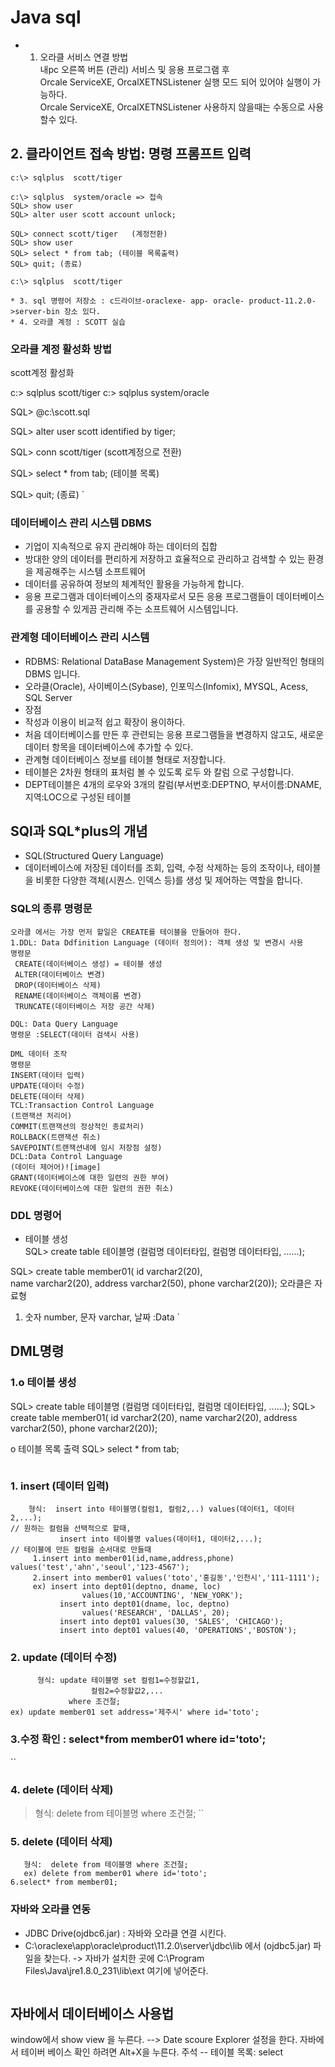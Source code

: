 # Java sql
* 1. 오라클 서비스 연결 방법   
  내pc 오른쪽 버튼 (관리) 서비스 및 응용 프로그램 후     
  Orcale ServiceXE, OrcalXETNSListener 실행 모드 되어 있어야 실행이 가능하다.   
  Orcale ServiceXE, OrcalXETNSListener 사용하지 않을때는 수동으로 사용할수 있다. 
## 2. 클라이언트 접속 방법: 명령 프롬프트 입력 
````````````````````````````````````````
c:\> sqlplus  scott/tiger 

c:\> sqlplus  system/oracle => 접속 
SQL> show user 
SQL> alter user scott account unlock;

SQL> connect scott/tiger   (계정전환)
SQL> show user
SQL> select * from tab; (테이블 목록출력)
SQL> quit; (종료)

c:\> sqlplus  scott/tiger

* 3. sql 명령어 저장소 : c드라이브-oraclexe- app- oracle- product-11.2.0->server-bin 장소 있다.
* 4. 오라클 계정 : SCOTT 실습 
```````````````````````````````````````````````````````
### 오라클 계정 활성화 방법 
scott계정 활성화

c:\> sqlplus scott/tiger
c:\> sqlplus system/oracle

SQL> @c:\scott.sql

SQL> alter user scott identified by tiger;

SQL> conn scott/tiger (scott계정으로 전환)

SQL> select * from tab; (테이블 목록)

SQL> quit; (종료)
`
### 데이터베이스 관리 시스템 DBMS
* 기업이 지속적으로 유지 관리해야 하는 데이터의 집합
* 방대한 양의 데이터를 편리하게 저장하고 효율적으로 관리하고 검색할 수 있는 환경을 제공해주는 시스템 소프트웨어
* 데이터를 공유하여 정보의 체계적인 활용을 가능하게 합니다.
* 응용 프로그램과 데이터베이스의 중재자로서 모든 응용 프로그램들이 데이터베이스를 공용할 수 있게끔 관리해 주는 소프트웨어 시스템입니다. 
### 관계형 데이터베이스 관리 시스템
* RDBMS: Relational DataBase Management System)은 가장 일반적인 형태의 DBMS 입니다.
* 오라클(Oracle), 사이베이스(Sybase), 인포믹스(Infomix), MYSQL, Acess, SQL Server
* 장점
* 작성과 이용이 비교적 쉽고 확장이 용이하다.
* 처음 데이터베이스를 만든 후 관련되는 응용 프로그램들을 변경하지 않고도, 새로운 데이터 항목을 데이터베이스에 추가할 수 있다.
* 관계형 데이터베이스 정보를 테이블 형태로 저장합니다.
* 테이블은 2차원 형태의 표처럼 볼 수 있도록 로두 와 칼럼 으로 구성합니다. 
* DEPT테이블은 4개의 로우와 3개의 칼럼(부서번호:DEPTNO, 부서이름:DNAME,지역:LOC으로 구성된 테이블 
## SQl과 SQL*plus의 개념
* SQL(Structured Query Language)
* 데이터베이스에 저장된 데이터를 조회, 입력, 수정 삭제하는 등의 조작이나, 테이블을 비롯한 다양한 객체(시퀀스. 인덱스 등)를 생성 및 제어하는 역할을 합니다. 
### SQL의 종류 명령문
`````````````````````````````````````````````````````````````````````
오라클 에서는 가장 먼저 할일은 CREATE를 테이블을 만들어야 한다. 
1.DDL: Data Ddfinition Language (데이터 정의어): 객체 생성 및 변경시 사용
명령문  
 CREATE(데이터베이스 생성) = 테이블 생성 
 ALTER(데이터베이스 변경)
 DROP(데이터베이스 삭제)
 RENAME(데이터베이스 객체이름 변경)
 TRUNCATE(데이터베이스 저장 공간 삭제)

DQL: Data Query Language 
명령문 :SELECT(데이터 검색시 사용) 

DML 데이터 조작 
명령문
INSERT(데이터 입력)
UPDATE(데이터 수정)
DELETE(데이터 삭제)
TCL:Transaction Control Language
(트랜잭션 처리어)
COMMIT(트랜잭션의 정상적인 종료처리)
ROLLBACK(트랜잭션 취소)
SAVEPOINT(트랜잭션내에 임시 저장점 설정)
DCL:Data Control Language
(데이터 제어어)![image]
GRANT(데이터베이스에 대한 일련의 권한 부여)
REVOKE(데이터베이스에 대한 일련의 권한 취소)
`````````````````````````````````````````````````````````````````````````````````````````
### DDL 명령어 
* 테이블 생성                       
 SQL> create table 테이블명 (컬럼명  데이터타입, 
		                           컬럼명  데이터타입, ......);

 SQL> create table member01(
	    id  varchar2(20),      
	    name  varchar2(20), 
	    address varchar2(50), 
	    phone  varchar2(20));
오라클은 자료형
1. 숫자 number, 문자 varchar, 날짜 :Data 
`
## DML명령
### 1.o 테이블 생성
  SQL> create table 테이블명 (컬럼명  데이터타입, 
		              컬럼명  데이터타입, ......);
  SQL> create table member01(
	id  varchar2(20), 
	name  varchar2(20), 
	address varchar2(50), 
	phone  varchar2(20));

o 테이블 목록 출력
   SQL> select  *  from  tab;
```````````````````````````
``````````````````````````````````````````````
### 1. insert (데이터 입력)
`````````````````````````````````````````````
    형식:  insert into 테이블명(컬럼1, 컬럼2,..) values(데이터1, 데이터2,...); 
// 원하는 컬럼을 선택적으로 할때, 
           insert into 테이블명 values(데이터1, 데이터2,...);
// 테이블에 만든 컬럼을 순서대로 만들때 
     1.insert into member01(id,name,address,phone) values('test','ahn','seoul','123-4567');
     2.insert into member01 values('toto','홍길동','인천시','111-1111');
     ex) insert into dept01(deptno, dname, loc)
            	values(10,'ACCOUNTING', 'NEW_YORK'); 
           insert into dept01(dname, loc, deptno)
            	values('RESEARCH', 'DALLAS', 20); 
           insert into dept01 values(30, 'SALES', 'CHICAGO');
           insert into dept01 values(40, 'OPERATIONS','BOSTON');
````````````````````````````````````````````````````````````````````````````````
### 2. update (데이터 수정)
``````````````````````````````````````````````````````````````````````````````
      형식: update 테이블명 set 컬럼1=수정할값1,
		          컬럼2=수정할값2,...
             where 조건절;
ex) update member01 set address='제주시' where id='toto'; 
```````````````````````````````````````````````````````````````````````````````````````````
### 3.수정 확인 : select*from member01 where id='toto';
``
### 4. delete (데이터 삭제)
  > 형식:  delete from 테이블명 where 조건절;
``
### 5. delete (데이터 삭제)
``````````````````````````````````````````````````````````````````````````
   형식:  delete from 테이블명 where 조건절;
   ex) delete from member01 where id='toto';
6.select* from member01;
````````````````````````````````````````````````````````````````````````````````````````````````````
### 자바와 오라클 연동
* JDBC Drive(ojdbc6.jar)   :  자바와 오라클 연결 시킨다.  
* C:\oraclexe\app\oracle\product\11.2.0\server\jdbc\lib 에서 (ojdbc5.jar) 파일을 찾는다. 
-> 자바가 설치한 곳에  C:\Program Files\Java\jre1.8.0_231\lib\ext 여기에 넣어준다. 
````````````````````````````````
``````````````````````````````````````````````````````````
## 자바에서 데이터베이스 사용법
window에서 show view 을 누른다. --> Date scoure Explorer 설정을 한다. 
자바에서 테이버 베이스 확인 하려면 Alt+X을 누른다. 
주석 -- 
테이블 목록: select





          
